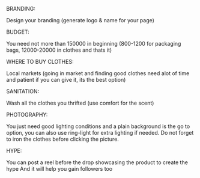BRANDING:

Design your branding (generate logo & name for your page)

BUDGET:

You need not more than 150000 in beginning (800-1200 for packaging bags, 12000-20000 in clothes and thats it)

WHERE TO BUY CLOTHES:

Local markets (going in market and finding good clothes need alot of time and patient if you can give it, its the best option)

SANITATION:

Wash all the clothes you thrifted (use comfort for the scent)

PHOTOGRAPHY:

You just need good lighting conditions and a plain background is the go to option, you can also use ring-light for extra lighting if needed. Do not forget to iron the clothes before clicking the picture.

HYPE:

You can post a reel before the drop showcasing the product to create the hype And it will help you gain followers too